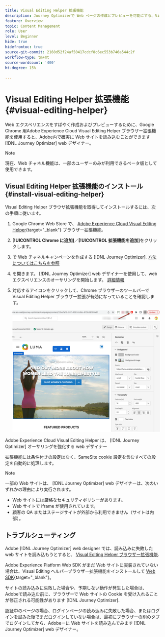 ```yaml
---
title: Visual Editing Helper 拡張機能
description: Journey Optimizerで Web ページの作成とプレビューを可能にする、Visual Editing Helper Chrome 拡張機能を紹介します。
feature: Overview
topic: Content Management
role: User
level: Beginner
hide: true
hidefromtoc: true
source-git-commit: 2160d52f24af50417cdcf8c6ec553b746a544c2f
workflow-type: tm+mt
source-wordcount: '400'
ht-degree: 15%

---
```


# Visual Editing Helper 拡張機能 {#visual-editing-helper}

Web エクスペリエンスをすばやく作成およびプレビューするために、Google Chrome 用Adobe Experience Cloud Visual Editing Helper ブラウザー拡張機能を使用すると、Adobe内で確実に Web サイトを読み込むことができます [!DNL Journey Optimizer] web デザイナー。

>[!NOTE]
>
>現在、Web チャネル機能は、一部のユーザーのみが利用できるベータ版として使用できます。

## Visual Editing Helper 拡張機能のインストール {#install-visual-editing-helper}

Visual Editing Helper ブラウザ拡張機能を取得してインストールするには、次の手順に従います。

1. Google Chrome Web Store で、 [Adobe Experience Cloud Visual Editing Helper](https://chrome.google.com/webstore/detail/adobe-experience-cloud-vi/kgmjjkfjacffaebgpkpcllakjifppnca){target=&quot;_blank&quot;} ブラウザー拡張機能。

1. **[!UICONTROL Chrome に追加]**／**[!UICONTROL 拡張機能を追加]**&#x200B;をクリックします。

1. で Web チャネルキャンペーンを作成する [!DNL Journey Optimizer]. [方法についてはこちらを参照](author-web.md#create-web-campaign)

1. を開きます。 [!DNL Journey Optimizer] web デザイナーを使用して、web エクスペリエンスのオーサリングを開始します。 [詳細情報](author-web.md)

1. 対応するアイコンをクリックして、Chrome ブラウザーのツールバーで Visual Editing Helper ブラウザー拡張が有効になっていることを確認します。

   ![](assets/web-visual-editing-extension.png)

Adobe Experience Cloud Visual Editing Helper は、 [!DNL Journey Optimizer] オーサリングを強化する web デザイナー

拡張機能には条件付きの設定はなく、SameSite cookie 設定を含むすべての設定を自動的に処理します。

>[!NOTE]
>
>一部の Web サイトは、 [!DNL Journey Optimizer] web デザイナーは、次のいずれかの理由により実行されます。
>
> * Web サイトには厳格なセキュリティポリシーがあります。
> * Web サイトで iframe が使用されています。
> * 顧客の QA またはステージサイトが外部から利用できません（サイトは内部）。


## トラブルシューティング

Adobe [!DNL Journey Optimizer] web designer では、読み込みに失敗した web サイトを読み込もうとすると、 [Visual Editing Helper ブラウザー拡張機能](#install-visual-editing-helper).

Adobe Experience Platform Web SDK がまだ Web サイトに実装されていない場合は、Visual Editing ヘルパーブラウザー拡張機能をインストールして [Web SDK](https://experienceleague.adobe.com/docs/platform-learn/implement-web-sdk/overview.html?lang=ja){target=&quot;_blank&quot;}。

サイトの読み込みに失敗した場合や、予期しない動作が発生した場合は、Adobeで読み込む前に、ブラウザーで Web サイトの Cookie を受け入れることが修正される可能性があります [!DNL Journey Optimizer].

認証中のページの場合、ログインページの読み込みに失敗した場合、またはログインを試みた後でまだログインしていない場合は、最初にブラウザーの別のタブでログインしてから、Adobeーに Web サイトを読み込んでみます [!DNL Journey Optimizer] web デザイナー。
